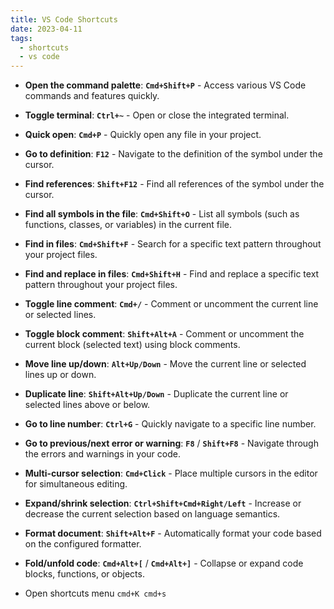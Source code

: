 ```yaml
---
title: VS Code Shortcuts
date: 2023-04-11
tags:
  - shortcuts
  - vs code
---
```


- **Open the command palette**: **`Cmd+Shift+P`** - Access various VS Code commands and features quickly.

- **Toggle terminal**: **`Ctrl+~`** - Open or close the integrated terminal.

- **Quick open**: **`Cmd+P`** - Quickly open any file in your project.

- **Go to definition**: **`F12`** - Navigate to the definition of the symbol under the cursor.

- **Find references**: **`Shift+F12`** - Find all references of the symbol under the cursor.

- **Find all symbols in the file**: **`Cmd+Shift+O`** - List all symbols (such as functions, classes, or variables) in the current file.

- **Find in files**: **`Cmd+Shift+F`** - Search for a specific text pattern throughout your project files.

- **Find and replace in files**: **`Cmd+Shift+H`** - Find and replace a specific text pattern throughout your project files.

- **Toggle line comment**: **`Cmd+/`** - Comment or uncomment the current line or selected lines.

- **Toggle block comment**: **`Shift+Alt+A`** - Comment or uncomment the current block (selected text) using block comments.

- **Move line up/down**: **`Alt+Up/Down`** - Move the current line or selected lines up or down.

- **Duplicate line**: **`Shift+Alt+Up/Down`** - Duplicate the current line or selected lines above or below.

- **Go to line number**: **`Ctrl+G`** - Quickly navigate to a specific line number.

- **Go to previous/next error or warning**: **`F8`** / **`Shift+F8`** - Navigate through the errors and warnings in your code.

- **Multi-cursor selection**: **`Cmd+Click`** - Place multiple cursors in the editor for simultaneous editing.

- **Expand/shrink selection**: **`Ctrl+Shift+Cmd+Right/Left`** - Increase or decrease the current selection based on language semantics.

- **Format document**: **`Shift+Alt+F`** - Automatically format your code based on the configured formatter.

- **Fold/unfold code**: **`Cmd+Alt+[`** / **`Cmd+Alt+]`** - Collapse or expand code blocks, functions, or objects.

- Open shortcuts menu `cmd+K cmd+s`

